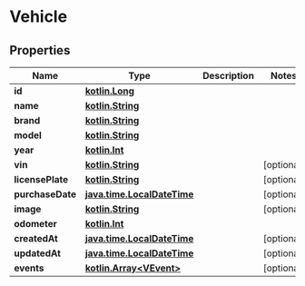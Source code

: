 # Vehicle

## Properties
Name | Type | Description | Notes
------------ | ------------- | ------------- | -------------
**id** | [**kotlin.Long**](.md) |  | 
**name** | [**kotlin.String**](.md) |  | 
**brand** | [**kotlin.String**](.md) |  | 
**model** | [**kotlin.String**](.md) |  | 
**year** | [**kotlin.Int**](.md) |  | 
**vin** | [**kotlin.String**](.md) |  |  [optional]
**licensePlate** | [**kotlin.String**](.md) |  |  [optional]
**purchaseDate** | [**java.time.LocalDateTime**](java.time.LocalDateTime.md) |  |  [optional]
**image** | [**kotlin.String**](.md) |  |  [optional]
**odometer** | [**kotlin.Int**](.md) |  | 
**createdAt** | [**java.time.LocalDateTime**](java.time.LocalDateTime.md) |  |  [optional]
**updatedAt** | [**java.time.LocalDateTime**](java.time.LocalDateTime.md) |  |  [optional]
**events** | [**kotlin.Array&lt;VEvent&gt;**](VEvent.md) |  |  [optional]
